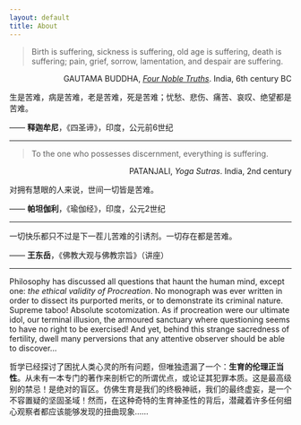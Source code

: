 ```yaml
---
layout: default
title: About
---
```




>Birth is suffering, sickness is suffering, old age is suffering, death is suffering; pain, grief, sorrow, lamentation, and despair are suffering.

<div style="text-align: right;">
    GAUTAMA BUDDHA, <a href="https://encyclopediaofbuddhism.org/wiki/Four_Noble_Truths" target="_blank"><i>Four Noble Truths</i></a>. India, 6th century BC
</div>

生是苦难，病是苦难，老是苦难，死是苦难；忧愁、悲伤、痛苦、哀叹、绝望都是苦难。

—— **释迦牟尼**，《四圣谛》，印度，公元前6世纪




------



>To the one who possesses discernment, everything is suffering. 

<div style="text-align: right;">
    PATANJALI, <i>Yoga Sutras</i>. India, 2nd century
</div>


对拥有慧眼的人来说，世间一切皆是苦难。

—— **帕坦伽利**，《瑜伽经》，印度，公元2世纪



------



一切快乐都只不过是下一茬儿苦难的引诱剂。一切存在都是苦难。

—— **王东岳**，《佛教大观与佛教宗旨》（讲座）



------

Philosophy has discussed all questions that haunt the human mind, except one: *the ethical validity of Procreation*. No monograph was ever written in order to dissect its purported merits, or to demonstrate its criminal nature. Supreme taboo! Absolute scotomization. As if procreation were our ultimate idol, our terminal illusion, the armoured sanctuary where questioning seems to have no right to be exercised! And yet, behind this strange sacredness of fertility, dwell many perversions that any attentive observer should be able to discover…

哲学已经探讨了困扰人类心灵的所有问题，但唯独遗漏了一个：**生育的伦理正当性**。从未有一本专门的著作来剖析它的所谓优点，或论证其犯罪本质。这是最高级别的禁忌！是绝对的盲区。仿佛生育是我们的终极神祇，我们的最终虚妄，是一个不容置疑的坚固圣域！然而，在这种奇特的生育神圣性的背后，潜藏着许多任何细心观察者都应该能够发现的扭曲现象……
